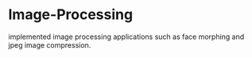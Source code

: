 # Image-Processing
implemented image processing applications such as face morphing and jpeg image compression.
